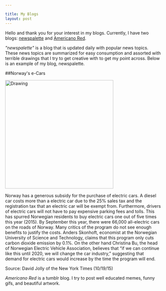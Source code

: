 ```yaml
---

title: My Blogs
layout: post
---
```

Hello and thank you for your interest in my blogs. Currently, I have two blogs: [newspalette](http://gentokozuma.github.io/newspalette/) and [Americano Red](http://americanored.tumblr.com/).

*"newspalette"* is a blog that is updated daily with popular news topics. These news topics are summarized for easy consumption and assorted with terrible drawings that I try to get creative with to get my point across. Below is an example of my blog, newspalette. 

##Norway's e-Cars

<img src="https://cloud.githubusercontent.com/assets/14352705/11426595/d4b8b79a-9422-11e5-95db-c52d7363ca06.png" alt="Drawing" style="width: 350px;"/>

Norway has a generous subsidy for the purchase of electric cars. A diesel car costs more than a electric car due to the 25% sales tax and the registration tax that an electric car will be exempt from. Furthermore, drivers of electric cars will not have to pay expensive parking fees and tolls. This has spurred Norwegian residents to buy electric cars one out of five times this year (2015). By September this year, there were 66,000 all-electric cars on the roads of Norway. Many critics of the program do not see enough benefits to justify the costs. Anders Skonhoft, economist at the Norwegian University of Science and Technology, claims that this program only cuts carbon dioxide emission by 0.1%. On the other hand Christina Bu, the head of Norwegian Electric Vehicle Association, believes that “if we can continue like this until 2020, we will change the car industry,” suggesting that demand for electric cars would increase by the time the program will end.

Source: David Jolly of the New York Times (10/19/15)


*Americano Red* is a tumblr blog. I try to post well educated memes, funny gifs, and beautiful artwork.
